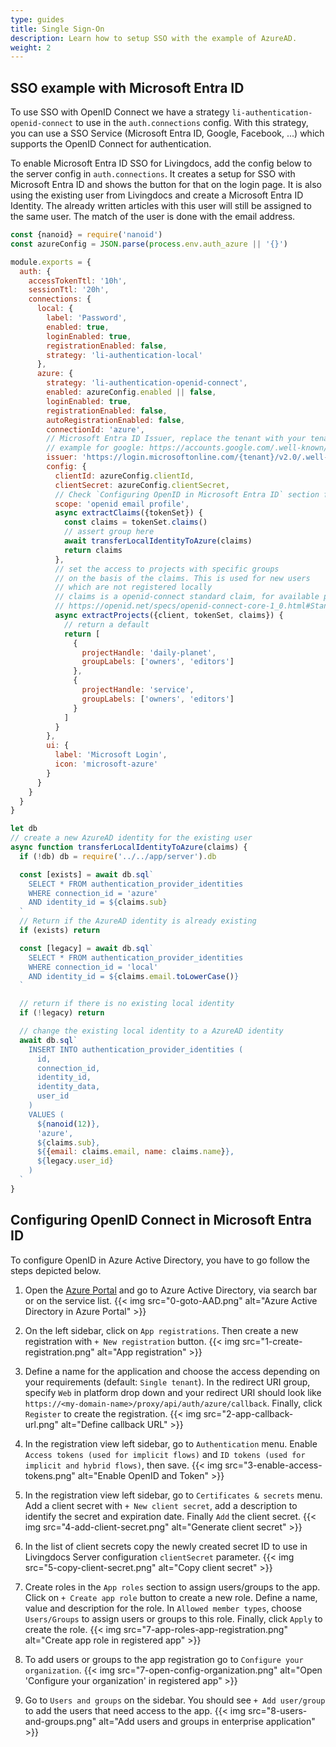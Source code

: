 ```yaml
---
type: guides
title: Single Sign-On
description: Learn how to setup SSO with the example of AzureAD.
weight: 2
---
```


## SSO example with Microsoft Entra ID

To use SSO with OpenID Connect we have a strategy `li-authentication-openid-connect` to use in the `auth.connections` config. With this strategy, you can use a SSO Service (Microsoft Entra ID, Google, Facebook, ...) which supports the OpenID Connect for authentication.

To enable Microsoft Entra ID SSO for Livingdocs, add the config below to the server config in `auth.connections`. It creates a setup for SSO with Microsoft Entra ID and shows the button for that on the login page. It is also using the existing user from Livingdocs and create a Microsoft Entra ID Identity. The already written articles with this user will still be assigned to the same user. The match of the user is done with the email address.

```js
const {nanoid} = require('nanoid')
const azureConfig = JSON.parse(process.env.auth_azure || '{}')

module.exports = {
  auth: {
    accessTokenTtl: '10h',
    sessionTtl: '20h',
    connections: {
      local: {
        label: 'Password',
        enabled: true,
        loginEnabled: true,
        registrationEnabled: false,
        strategy: 'li-authentication-local'
      },
      azure: {
        strategy: 'li-authentication-openid-connect',
        enabled: azureConfig.enabled || false,
        loginEnabled: true,
        registrationEnabled: false,
        autoRegistrationEnabled: false,
        connectionId: 'azure',
        // Microsoft Entra ID Issuer, replace the tenant with your tenant id
        // example for google: https://accounts.google.com/.well-known/openid-configuration
        issuer: 'https://login.microsoftonline.com/{tenant}/v2.0/.well-known/openid-configuration',
        config: {
          clientId: azureConfig.clientId,
          clientSecret: azureConfig.clientSecret,
          // Check `Configuring OpenID in Microsoft Entra ID` section for a guide
          scope: 'openid email profile',
          async extractClaims({tokenSet}) {
            const claims = tokenSet.claims()
            // assert group here
            await transferLocalIdentityToAzure(claims)
            return claims
          },
          // set the access to projects with specific groups
          // on the basis of the claims. This is used for new users
          // which are not registered locally
          // claims is a openid-connect standard claim, for available properties see:
          // https://openid.net/specs/openid-connect-core-1_0.html#StandardClaims
          async extractProjects({client, tokenSet, claims}) {
            // return a default
            return [
              {
                projectHandle: 'daily-planet',
                groupLabels: ['owners', 'editors']
              },
              {
                projectHandle: 'service',
                groupLabels: ['owners', 'editors']
              }
            ]
          }
        },
        ui: {
          label: 'Microsoft Login',
          icon: 'microsoft-azure'
        }
      }
    }
  }
}

let db
// create a new AzureAD identity for the existing user
async function transferLocalIdentityToAzure(claims) {
  if (!db) db = require('../../app/server').db

  const [exists] = await db.sql`
    SELECT * FROM authentication_provider_identities
    WHERE connection_id = 'azure'
    AND identity_id = ${claims.sub}
  `
  // Return if the AzureAD identity is already existing
  if (exists) return

  const [legacy] = await db.sql`
    SELECT * FROM authentication_provider_identities
    WHERE connection_id = 'local'
    AND identity_id = ${claims.email.toLowerCase()}
  `

  // return if there is no existing local identity
  if (!legacy) return

  // change the existing local identity to a AzureAD identity
  await db.sql`
    INSERT INTO authentication_provider_identities (
      id,
      connection_id,
      identity_id,
      identity_data,
      user_id
    )
    VALUES (
      ${nanoid(12)},
      'azure',
      ${claims.sub},
      ${{email: claims.email, name: claims.name}},
      ${legacy.user_id}
    )
  `
}
```

## Configuring OpenID Connect in Microsoft Entra ID

To configure OpenID in Azure Active Directory, you have to go follow the steps depicted below.

1. Open the [Azure Portal](https://portal.azure.com/) and go to Azure Active Directory, via search bar or on the service list.
   {{< img src="0-goto-AAD.png" alt="Azure Active Directory in Azure Portal" >}}

2. On the left sidebar, click on `App registrations`. Then create a new registration with `+ New registration` button.
   {{< img src="1-create-registration.png" alt="App registration" >}}

3. Define a name for the application and choose the access depending on your requirements (default: `Single tenant`). In the redirect URI group, specify `Web` in platform drop down and your redirect URI should look like `https://<my-domain-name>/proxy/api/auth/azure/callback`. Finally, click `Register` to create the registration.
   {{< img src="2-app-callback-url.png" alt="Define callback URL" >}}

4. In the registration view left sidebar, go to `Authentication` menu. Enable `Access tokens (used for implicit flows)` and `ID tokens (used for implicit and hybrid flows)`, then save.
   {{< img src="3-enable-access-tokens.png" alt="Enable OpenID and Token" >}}

5. In the registration view left sidebar, go to `Certificates & secrets` menu. Add a client secret with `+ New client secret`, add a description to identify the secret and expiration date. Finally `Add` the client secret.
   {{< img src="4-add-client-secret.png" alt="Generate client secret" >}}

6. In the list of client secrets copy the newly created secret ID to use in Livingdocs Server configuration `clientSecret` parameter.
   {{< img src="5-copy-client-secret.png" alt="Copy client secret" >}}

7. Create roles in the `App roles` section to assign users/groups to the app. Click on `+ Create app role` button to create a new role. Define a name, value and description for the role. In `Allowed member types`, choose `Users/Groups` to assign users or groups to this role. Finally, click `Apply` to create the role.
   {{< img src="7-app-roles-app-registration.png" alt="Create app role in registered app" >}}

8. To add users or groups to the app registration go to `Configure your organization`.
   {{< img src="7-open-config-organization.png" alt="Open 'Configure your organization' in registered app" >}}

9. Go to `Users and groups` on the sidebar. You should see `+ Add user/group` to add the users that need access to the app.
   {{< img src="8-users-and-groups.png" alt="Add users and groups in enterprise application" >}}
